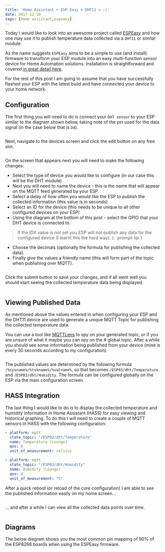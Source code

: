 ```yaml
---
title: 'Home Assistant + ESP Easy + DHT11 = :)'
date: 2017-12-10
tags: [home assistant,espeasy]
---
```


Today I would like to look into an awesome project called [ESPEasy](https://www.letscontrolit.com/wiki/index.php/ESPEasy) and how one may use it to publish temperature data collected via a `DHT11` or similar module.

As the name suggests `ESPEasy` aims to be a simple to use (and install) firmware to transform your ESP module into an easy multi-function sensor device for Home Automation solutions. Installation is straightforward and covered [in great detail here](https://www.letscontrolit.com/wiki/index.php/Basics:_Connecting_and_flashing_the_ESP8266).

For the rest of this post I am going to assume that you have successfully flashed your ESP with the latest build and have connected your device to your home network.

## Configuration
The first thing you will need to do is connect your `DHT sensor` to your ESP similar to the diagram shown below, taking note of the pin used for the data signal (in the case below that is `D4`).

<img src="./001.png" alt="" />

Next, navigate to the devices screen and click the edit button on any free slot.

<img src="./002.png" alt="" />

On the screen that appears next you will need to make the following changes:

- Select the type of device you would like to configure (in our case this will be the DHT module)
- Next you will need to name the device - this is the name that will appear on the MQTT feed generated by your ESP.
- Select a delay of how often you would like the ESP to publish the collected information (this value is in seconds)
- Select an ID for the device (this needs to be unique to all other configured devices on your ESP)
- Using the diagram at the bottom of this post - select the GPIO that your DHT device is connected to.

> If the IDX value is not set you ESP will not publish any data for the configured device (I learnt this the hard way).
{: .prompt-tip }

- Choose the decimals (optionally the formula for publishing the collected data).
- Finally give the values a friendly name (this will form part of the topic when publishing over MQTT).

<img src="./003.png" alt="" />

Click the submit button to save your changes, and if all went well you should start seeing the collected temperature data being displayed.

<img src="./004.png" alt="" />

## Viewing Published Data
As mentioned above the values entered in when configuring your ESP and the DHT11 device are used to generate a unique MQTT Topic for publishing the collected temperature data.

You can use a tool like [MQTTLens](https://chrome.google.com/webstore/detail/mqttlens/hemojaaeigabkbcookmlgmdigohjobjm?hl=en) to spy on your generated topic, or if you are unsure of what it maybe you can spy on the # global topic. After a while you should see some information being published from your device (mine is every 30 seconds according to my configuration).

<img src="./005.png" alt="" />

The published values are determined by the following formula `/%sysname%/%tskname%/%valname%`, so that becomes `/ESP03/dht/Temperature` and `/ESP03/dht/Humidity`. The formula can be configured globally on the ESP via the main configuration screen.

## HASS Integration
The last thing I would like to do is to display the collected temperature and humidity information in Home Assistant (HASS) for easy viewing and historical graphing. To do this I will need to create a couple of MQTT sensors in HASS with the following configuration:

```yaml
- platform: mqtt
  state_topic: "/ESP03/dht/Temperature"
  name: Temperature (Lounge)
  qos: 0
  unit_of_measurement: celsius

- platform: mqtt
  state_topic: "/ESP03/dht/Humidity"
  name: Humidity (Lounge)
  qos: 0
  unit_of_measurement: "%"
```

After a quick reboot (or reload of the core configuration) I am able to see the published information easily on my home screen...

<img src="./006.png" alt="" />

... and after a while I can view all the collected data points over time.

<img src="./007.png" alt="" />

## Diagrams
The below diagram shows you the most common pin mapping of 90% of the ESP8266 boards when using the ESPEasy firmware.

<img src="./008.png" alt="" />
